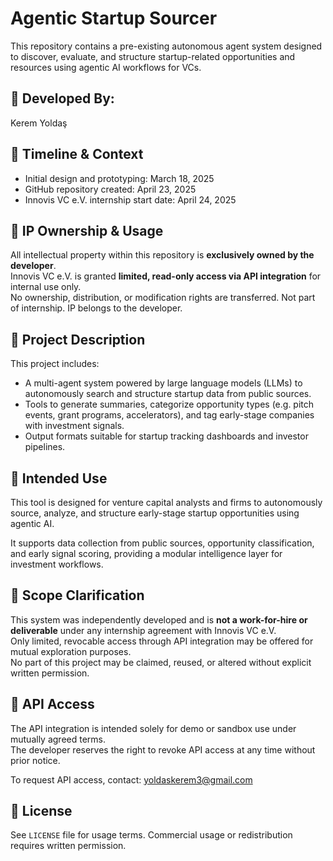 # Agentic Startup Sourcer

This repository contains a pre-existing autonomous agent system designed to discover, evaluate, and structure startup-related opportunities and resources using agentic AI workflows for VCs.

## 👤 Developed By:
Kerem Yoldaş

## 📆 Timeline & Context

- Initial design and prototyping: March 18, 2025  
- GitHub repository created: April 23, 2025  
- Innovis VC e.V. internship start date: April 24, 2025

## 🔐 IP Ownership & Usage

All intellectual property within this repository is **exclusively owned by the developer**.  
Innovis VC e.V. is granted **limited, read-only access via API integration** for internal use only.  
No ownership, distribution, or modification rights are transferred. Not part of internship. IP belongs to the developer.

## 🧠 Project Description

This project includes:
- A multi-agent system powered by large language models (LLMs) to autonomously search and structure startup data from public sources.
- Tools to generate summaries, categorize opportunity types (e.g. pitch events, grant programs, accelerators), and tag early-stage companies with investment signals.
- Output formats suitable for startup tracking dashboards and investor pipelines.

## 🎯 Intended Use

This tool is designed for venture capital analysts and firms to autonomously source, analyze, and structure early-stage startup opportunities using agentic AI.

It supports data collection from public sources, opportunity classification, and early signal scoring, providing a modular intelligence layer for investment workflows.

## 🚫 Scope Clarification

This system was independently developed and is **not a work-for-hire or deliverable** under any internship agreement with Innovis VC e.V.  
Only limited, revocable access through API integration may be offered for mutual exploration purposes.  
No part of this project may be claimed, reused, or altered without explicit written permission.

## 🔌 API Access

The API integration is intended solely for demo or sandbox use under mutually agreed terms.  
The developer reserves the right to revoke API access at any time without prior notice.

To request API access, contact: yoldaskerem3@gmail.com

## 📜 License

See `LICENSE` file for usage terms. Commercial usage or redistribution requires written permission.

